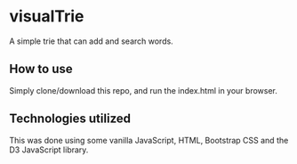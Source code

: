 # visualTrie
A simple trie that can add and search words.

## How to use
Simply clone/download this repo, and run the index.html in your browser. 

## Technologies utilized
This was done using some vanilla JavaScript, HTML, Bootstrap CSS and the D3 JavaScript library.

